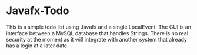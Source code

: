 # Javafx-Todo

This is a simple todo list using Javafx and a single LocalEvent. The GUI is an interface between a MySQL database that handles Strings. There is no real security at the moment as it will integrate with another system that already has a login at a later date.
